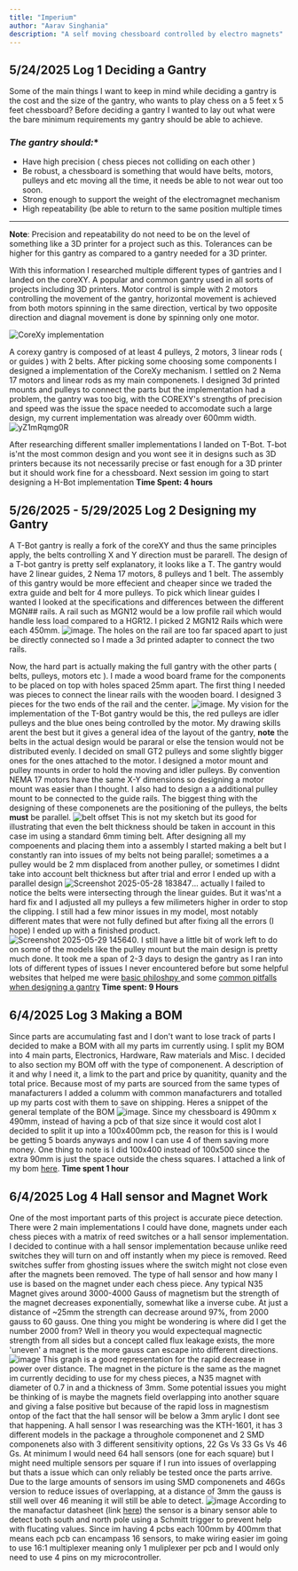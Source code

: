 ```yaml
---
title: "Imperium"
author: "Aarav Singhania"
description: "A self moving chessboard controlled by electro magnets"
---
```


## **5/24/2025 Log 1 Deciding a Gantry**
Some of the main things I want to keep in mind while deciding a gantry is the cost and the size of the gantry, who wants to play chess on a 5 feet x 5 feet chessboard? 
Before deciding a gantry I wanted to lay out what were the bare minimum requirements my gantry should be able to achieve. 
### *The gantry should:** ###
+ Have high precision ( chess pieces not colliding on each other )
+ Be robust, a chessboard is something that would have belts, motors, pulleys and etc moving all the time, it needs be able to not wear out too soon.
+ Strong enough to support the weight of the electromagnet mechanism
+ High repeatability (be able to return to the same position multiple times
---
**Note**: Precision and repeatability do not need to be on the level of something like a 3D printer for a project such as this. Tolerances can be higher for this gantry as compared to a gantry needed for a 3D printer.

With this information I researched multiple different types of gantries and I landed on the coreXY. A popular and common gantry used in all sorts of projects including 3D printers. Motor control is simple with 2 motors controlling the movement of the gantry, horizontal movement is achieved from both motors spinning in the same direction, vertical by two opposite direction and diagnal movement is done by spinning only one motor.

![CoreXy implementation](https://corexy.com/reference.png)

A corexy gantry is composed of at least 4 pulleys, 2 motors, 3 linear rods ( or guides ) with 2 belts. After picking some choosing some components I designed a implementation of the CoreXy mechanism. I settled on 2 Nema 17 motors and linear rods as my main componenets. I designed 3d printed mounts and pulleys to connect the parts but the implementation had a problem, the gantry was too big, with the COREXY's strengths of  precision and speed was the issue the space needed to accomodate such a large design, my current implementation was already over 600mm width.
![yZ1mRqmg0R](https://github.com/user-attachments/assets/7d137424-c771-49b1-9551-27206f75b042)

After researching different smaller implementations I landed on T-Bot. T-bot is'nt the most common design and you wont see it in designs such as 3D printers because its not necessarily precise or fast enough for a 3D printer but it should work fine for a chessboard. Next session im going to start designing a H-Bot implementation
**Time Spent: 4 hours**

## **5/26/2025 - 5/29/2025 Log 2 Designing my Gantry**
  A T-Bot gantry is really a fork of the coreXY and thus the same principles apply, the belts controlling X and Y direction must be pararell. The design of a T-bot gantry is pretty self explanatory, it looks like a T. The gantry would have 2 linear guides, 2 Nema 17 motors, 8 pulleys and 1 belt. The assembly of this gantry would be more effecient and cheaper since we traded the extra guide and belt for 4 more pulleys. To pick which linear guides I wanted I looked at the specifications and differences between the different MGN## rails. A rail such as MGN12 would be a low profile rail which would handle less load compared to a HGR12. I picked 2 MGN12 Rails which were each 450mm. ![image](https://github.com/user-attachments/assets/10248ef9-6df5-41af-a390-a7b097f2a167). The holes on the rail are too far spaced apart to just be directly connected so I made a 3d printed adapter to connect the two rails.

  Now, the hard part is actually making the full gantry with the other parts ( belts, pulleys, motors etc ). I made a wood board frame for the components to be placed on top with holes spaced 25mm apart. The first thing I needed was pieces to connect the linear rails with the wooden board. I designed 3 pieces for the two ends of the rail and the center. ![image](https://github.com/user-attachments/assets/150af9a0-781e-4325-9755-6c5045ff5a60). My vision for the implementation of the T-Bot gantry would be this, the red pulleys are idler pulleys and the blue ones being controlled by the motor. My drawing skills arent the best but it gives a general idea of the layout of the gantry, **note** the belts in the actual design would be pararal or else the tension would not be distributed evenly. I decided on small GT2 pulleys and some slightly bigger ones for the ones attached to the motor. I designed a motor mount and pulley mounts in order to hold the moving and idler pulleys. By convention NEMA 17 motors have the same X-Y dimensions so designing a motor mount was easier than I thought. I also had to design a a additional pulley mount to be connected to the guide rails. The biggest thing with the designing of these componenets are the positioning of the pulleys, the belts **must** be parallel. ![belt offset](https://github.com/user-attachments/assets/d40e193f-ad65-4821-a7b3-fc9e2b4b0491) This is not my sketch but its good for illustrating that even the belt thickness should be taken in account in this case im using a standard 6mm timing belt. After designing all my compoenents and placing them into a assembly I started making a belt but I constantly ran into issues of my belts not being parallel; sometimes a a pulley would be 2 mm displaced from another pulley, or sometimes I didnt take into account belt thickness but after trial and error I ended up with a parallel design ![Screenshot 2025-05-28 183847](https://github.com/user-attachments/assets/7df11b3c-aea9-48c8-bc2d-4b395a06463b)... actually I failed to notice the belts were intersecting through the linear guides. But it was'nt a hard fix and I adjusted all my pulleys a few milimeters higher in order to stop the clipping. I still had a few minor issues in my model, most notably different mates that were not fully defined but after fixing all the errors (I hope) I ended up with a finished product. ![Screenshot 2025-05-29 145640](https://github.com/user-attachments/assets/a4e7998d-85b0-485b-a92c-524842b15279). I still have a little bit of work left to do on some of the models like the pulley mount but the main design is pretty much done. It took me a span of 2-3 days to design the gantry as I ran into lots of different types of issues I never encountered before but some helpful websites that helped me were 
[basic philoshpy ](https://corexy.com/) and some [common pitfalls when designing a gantry](https://drmrehorst.blogspot.com/2018/08/corexy-mechanism-layout-and-belt.html)
**Time spent: 9 Hours**

## **6/4/2025 Log 3 Making a BOM** ##
  Since parts are accumulating fast and I don't want to lose track of parts I decided to make a BOM with all my parts im currently using. I split my BOM into 4 main parts, Electronics, Hardware, Raw materials and Misc. I decided to also section my BOM off with the type of componenent. A description of it and why I need it, a limk to the part and price by quanitity, quanity and the total price. Because most of my parts are sourced from the same types of manafacturers I added a columm with common manafacturers and totalled up my parts cost with them to save on shipping. Heres a snippet of the general template of the BOM ![image](https://github.com/user-attachments/assets/f202c501-a7fb-4338-b672-10b389a7d1cb).
Since my chessboard is 490mm x 490mm, instead of having a pcb of that size since it would cost alot I decided to split it up into a 100x400mm pcb, the reason for this is I would be getting 5 boards anyways and now I can use 4 of them saving more money. One thing to note is I did 100x400 instead of 100x500 since the extra 90mm is just the space outside the chess squares. 
I attached a link of my bom [here](https://docs.google.com/spreadsheets/d/1yp7t6AiXMwJCAfVlhCX7udocGjks9lOOFWkv4rPJByo/edit?usp=sharing).
**Time spent 1 hour**

## **6/4/2025 Log 4 Hall sensor and Magnet Work** ##
One of the most important parts of this project is accurate piece detection. There were 2 main implementations I could have done, magnets under each chess pieces with a matrix of reed switches or a hall sensor implementation. I decided to continue with a hall sensor implementation because unlike reed switches they will turn on and off instantly when my piece is removed. Reed switches suffer from ghosting issues where the switch might not close even after the magnets been removed. The type of hall sensor and how many I use is based on the magnet under each chess piece. Any typical N35 Magnet gives around 3000-4000 Gauss of magnetism but the strength of the magnet decreases exponentially, somewhat like a inverse cube. At just a distance of ~25mm the strength can decrease around 97%, from 2000 gauss to 60 gauss. One thing you might be wondering is where did I get the number 2000 from? Well in theory you would expectequal magnectic strength from all sides but a concept called flux leakage exists, the more 'uneven' a magnet is the more gauss can escape into different directions. ![image](https://github.com/user-attachments/assets/43577b63-ef96-4ee0-846c-8351a8bcdc00) This graph is a good representation for the rapid decrease in power over distance. The magnet in the picture is the same as the magnet im currently deciding to use for my chess pieces, a N35 magnet with diameter of 0.7 in and a thickness of 3mm. Some potential issues you might be thinking of is maybe the magnets field overlapping into another square and giving a false positive but because of the rapid loss in magnestism ontop of the fact that the hall sensor will be below a 3mm arylic I dont see that happening. A hall sensor I was researching was the KTH-1601, it has 3 different models in the package a throughole componenet and 2 SMD componenets also with 3 different sensitivity options, 22 Gs Vs 33 Gs Vs 46 Gs. At minimum I would need 64 hall sensors (one for each square) but I might need multiple sensors per square if I run into issues of overlapping but thats a issue which can only reliably be tested once the parts arrive. Due to the large amounts of sensors im using SMD componenets and 46Gs version to reduce issues of overlapping, at a distance of 3mm the gauss is still well over 46 meaning it will still be able to detect. ![image](https://github.com/user-attachments/assets/f30cc715-a04e-4347-8025-2b6b94794786) According to the manafactur datasheet (link [here](https://www.sensor-test.de/assets/Fairs/2024/ProductNews/PDFs/KTH1601-Series-Datasheet.pdf)) the sensor is a binary sensor able to detect both south and north pole using a Schmitt trigger to prevent help with flucating values. Since im having 4 pcbs each 100mm by 400mm that means each pcb can encampass 16 sensors, to make wiring easier im going to use 16:1 multiplexer meaning only 1 muliplexer per pcb and I would only need to use 4 pins on my microcontroller. 

